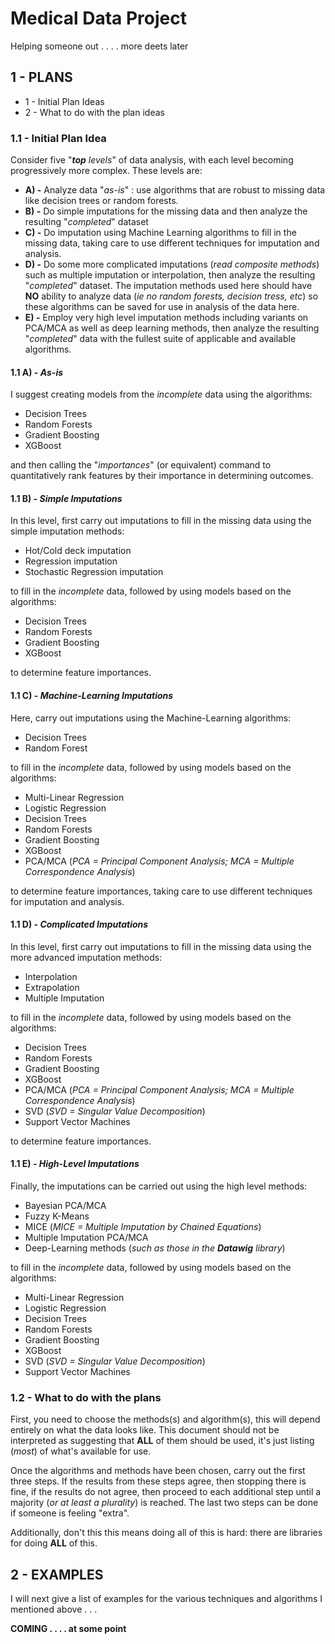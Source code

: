 # Medical Data Project

Helping someone out . . . . more deets later

## 1 - PLANS

* 1 - Initial Plan Ideas
* 2 - What to do with the plan ideas

### 1.1 - Initial Plan Idea

Consider five "*__top__ levels*" of data analysis, with each level becoming progressively more complex.  These levels are:

* __A) -__ Analyze data "*as-is*" : use algorithms that are robust to missing data like decision trees or random forests.
* __B) -__ Do simple imputations for the missing data and then analyze the resulting "*completed*" dataset
* __C) -__ Do imputation using Machine Learning algorithms to fill in the missing data, taking care to use different techniques for imputation and analysis.
* __D) -__ Do some more complicated imputations (*read composite methods*) such as multiple imputation or interpolation, then analyze the resulting "*completed*" dataset.  The imputation methods used here should have **NO** ability to analyze data (*ie no random forests, decision tress, etc*) so these algorithms can be saved for use in analysis of the data here.
* __E) -__ Employ very high level imputation methods including variants on PCA/MCA as well as deep learning methods, then analyze the resulting "*completed*" data with the fullest suite of applicable and available algorithms.

#### 1.1 A) - *As-is*

I suggest creating models from the *incomplete* data using the algorithms:

* Decision Trees
* Random Forests
* Gradient Boosting
* XGBoost

and then calling the "*importances*" (or equivalent) command to quantitatively rank features by their importance in determining outcomes.

#### 1.1 B) - *Simple Imputations*

In this level, first carry out imputations to fill in the missing data using the simple imputation methods:

* Hot/Cold deck imputation
* Regression imputation
* Stochastic Regression imputation

to fill in the *incomplete* data, followed by using models based on the algorithms:

* Decision Trees
* Random Forests
* Gradient Boosting
* XGBoost

to determine feature importances.

#### 1.1 C) - *Machine-Learning Imputations*

Here, carry out imputations using the Machine-Learning algorithms:

* Decision Trees
* Random Forest

to fill in the *incomplete* data, followed by using models based on the algorithms:

* Multi-Linear Regression
* Logistic Regression
* Decision Trees
* Random Forests
* Gradient Boosting
* XGBoost
* PCA/MCA (*PCA = Principal Component Analysis; MCA = Multiple Correspondence Analysis*)

to determine feature importances, taking care to use different techniques for imputation and analysis.

#### 1.1 D) - *Complicated Imputations*

In this level, first carry out imputations to fill in the missing data using the more advanced imputation methods:

* Interpolation
* Extrapolation
* Multiple Imputation

to fill in the *incomplete* data, followed by using models based on the algorithms:

* Decision Trees
* Random Forests
* Gradient Boosting
* XGBoost
* PCA/MCA (*PCA = Principal Component Analysis; MCA = Multiple Correspondence Analysis*)
* SVD (*SVD = Singular Value Decomposition*)
* Support Vector Machines

to determine feature importances.

#### 1.1 E) - *High-Level Imputations*

Finally, the imputations can be carried out using the high level methods:

* Bayesian PCA/MCA
* Fuzzy K-Means
* MICE (*MICE = Multiple Imputation by Chained Equations*)
* Multiple Imputation PCA/MCA
* Deep-Learning methods (*such as those in the __Datawig__ library*)

to fill in the *incomplete* data, followed by using models based on the algorithms:

* Multi-Linear Regression
* Logistic Regression
* Decision Trees
* Random Forests
* Gradient Boosting
* XGBoost
* SVD (*SVD = Singular Value Decomposition*)
* Support Vector Machines

### 1.2 - What to do with the plans

First, you need to choose the methods(s) and algorithm(s), this will depend entirely on what the data looks like.  This document should not be interpreted as suggesting that **ALL** of them should be used, it's just listing (*most*) of what's available for use.  

Once the algorithms and methods have been chosen, carry out the first three steps.  If the results from these steps agree, then stopping there is fine, if the results do not agree, then proceed to each additional step until a majority (*or at least a plurality*) is reached.  The last two steps can be done if someone is feeling "extra".  

Additionally, don't this this means doing all of this is hard: there are libraries for doing **ALL** of this.

## 2 - EXAMPLES

I will next give a list of examples for the various techniques and algorithms I mentioned above . . . 

**COMING . . . . at some point**